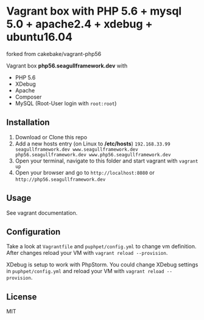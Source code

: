 Vagrant box with PHP 5.6 + mysql 5.0 + apache2.4 + xdebug + ubuntu16.04
=======================================================================
forked from cakebake/vagrant-php56

Vagrant box **php56.seagullframework.dev** with

-	PHP 5.6
-	XDebug 
-	Apache
-	Composer
-	MySQL (Root-User login with `root:root`\)

Installation
------------

1.	Download or Clone this repo
2.	Add a new hosts entry (on Linux to **/etc/hosts**) `192.168.33.99 seagullframework.dev www.seagullframework.dev php56.seagullframework.dev www.php56.seagullframework.dev`
3.	Open your terminal, navigate to this folder and start vagrant with `vagrant up`
4.	Open your browser and go to `http://localhost:8080` or `http://php56.seagullframework.dev`

Usage
-----

See vagrant documentation.

Configuration
-------------

Take a look at `Vagrantfile` and `puphpet/config.yml` to change vm definition. After changes reload your VM with `vagrant reload --provision`.

XDebug is setup to work with PhpStorm. You could change XDebug settings in `puphpet/config.yml` and reload your VM with `vagrant reload --provision`.

License
-------

MIT
